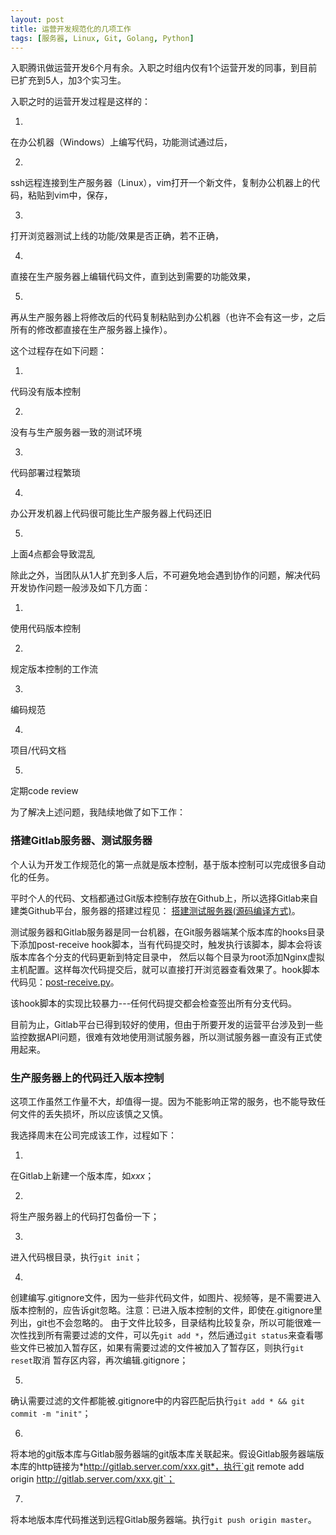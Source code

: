 ```yaml
---
layout: post
title: 运营开发规范化的几项工作
tags: [服务器, Linux, Git, Golang, Python]
---
```


入职腾讯做运营开发6个月有余。入职之时组内仅有1个运营开发的同事，到目前已扩充到5人，加3个实习生。

入职之时的运营开发过程是这样的：

1.
在办公机器（Windows）上编写代码，功能测试通过后，

2.
ssh远程连接到生产服务器（Linux），vim打开一个新文件，复制办公机器上的代码，粘贴到vim中，保存，

3.
打开浏览器测试上线的功能/效果是否正确，若不正确，

4.
直接在生产服务器上编辑代码文件，直到达到需要的功能效果，

5.
再从生产服务器上将修改后的代码复制粘贴到办公机器（也许不会有这一步，之后所有的修改都直接在生产服务器上操作）。

这个过程存在如下问题：

1.
代码没有版本控制

2.
没有与生产服务器一致的测试环境

3.
代码部署过程繁琐

4.
办公开发机器上代码很可能比生产服务器上代码还旧

5.
上面4点都会导致混乱

除此之外，当团队从1人扩充到多人后，不可避免地会遇到协作的问题，解决代码开发协作问题一般涉及如下几方面：

1.
使用代码版本控制

2.
规定版本控制的工作流

3.
编码规范

4.
项目/代码文档

5.
定期code review

为了解决上述问题，我陆续地做了如下工作：

### 搭建Gitlab服务器、测试服务器

个人认为开发工作规范化的第一点就是版本控制，基于版本控制可以完成很多自动化的任务。

平时个人的代码、文档都通过Git版本控制存放在Github上，所以选择Gitlab来自建类Github平台，服务器的搭建过程见： [搭建测试服务器(源码编译方式)](http://youngsterxyf.github.io/2013/06/18/setup-testing-server/)。

测试服务器和Gitlab服务器是同一台机器，在Git服务器端某个版本库的hooks目录下添加post-receive hook脚本，当有代码提交时，触发执行该脚本，脚本会将该版本库各个分支的代码更新到特定目录中，
然后以每个目录为root添加Nginx虚拟主机配置。这样每次代码提交后，就可以直接打开浏览器查看效果了。hook脚本代码见：[post-receive.py](https://gist.github.com/youngsterxyf/6988132)。

该hook脚本的实现比较暴力---任何代码提交都会检查签出所有分支代码。

目前为止，Gitlab平台已得到较好的使用，但由于所要开发的运营平台涉及到一些监控数据API问题，很难有效地使用测试服务器，所以测试服务器一直没有正式使用起来。

### 生产服务器上的代码迁入版本控制

这项工作虽然工作量不大，却值得一提。因为不能影响正常的服务，也不能导致任何文件的丢失损坏，所以应该慎之又慎。

我选择周末在公司完成该工作，过程如下：

1.
在Gitlab上新建一个版本库，如*xxx*；

2.
将生产服务器上的代码打包备份一下；

3.
进入代码根目录，执行`git init`；

4.
创建编写.gitignore文件，因为一些非代码文件，如图片、视频等，是不需要进入版本控制的，应告诉git忽略。注意：已进入版本控制的文件，即使在.gitignore里列出，git也不会忽略的。
由于文件比较多，目录结构比较复杂，所以可能很难一次性找到所有需要过滤的文件，可以先`git add *`，然后通过`git status`来查看哪些文件已被加入暂存区，如果有需要过滤的文件被加入了暂存区，则执行`git reset`取消
暂存区内容，再次编辑.gitignore；

5.
确认需要过滤的文件都能被.gitignore中的内容匹配后执行`git add * && git commit -m "init"`；

6.
将本地的git版本库与Gitlab服务器端的git版本库关联起来。假设Gitlab服务器端版本库的http链接为*http://gitlab.server.com/xxx.git*，执行`git remote add origin http://gitlab.server.com/xxx.git`；

7.
将本地版本库代码推送到远程Gitlab服务器端。执行`git push origin master`。
